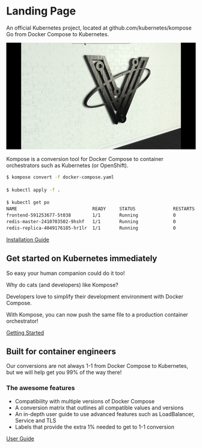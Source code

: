 # Landing Page

An official Kubernetes project, located at github.com/kubernetes/kompose
Go from Docker Compose to Kubernetes.

<img src="images-pictures/cover-image.png" alt= “” wiaadth="225" heighat="225">

Kompose is a conversion tool for Docker Compose to container orchestrators such as Kubernetes (or OpenShift).

``` bash 
$ kompose convert -f docker-compose.yaml

$ kubectl apply -f .

$ kubectl get po
NAME                            READY     STATUS              RESTARTS   AGE
frontend-591253677-5t038        1/1       Running             0          10s
redis-master-2410703502-9hshf   1/1       Running             0          10s
redis-replica-4049176185-hr1lr  1/1       Running             0          10s
```

[Installation Guide](developer-guides/installation-guide.md)

## Get started on Kubernetes immediately

So easy your human companion could do it too!

Why do cats (and developers) like Kompose?

Developers love to simplify their development environment with Docker Compose.

With Kompose, you can now push the same file to a production container orchestrator!

[Getting Started](developer-guides/getting-started-guide.md)

## Built for container engineers

Our conversions are not always 1-1 from Docker Compose to Kubernetes, but we will help get you 99% of the way there!

### The awesome features

* Compatibility with multiple versions of Docker Compose
* A conversion matrix that outlines all compatible values and versions
* An in-depth user guide to use advanced features such as LoadBalancer, Service and TLS
* Labels that provide the extra 1% needed to get to 1-1 conversion

[User Guide](developer-guides/user-guide.md)
